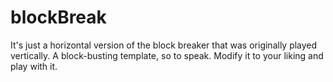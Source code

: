 # blockBreak

It's just a horizontal version of the block breaker that was originally played vertically. A block-busting template, so to speak.
Modify it to your liking and play with it.
